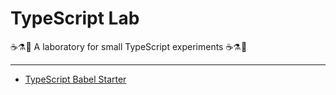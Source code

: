 # TypeScript Lab

☕⚗🔬 A laboratory for small TypeScript experiments ☕⚗🔬

---
+ [TypeScript Babel Starter](./ts-babel-starter)
